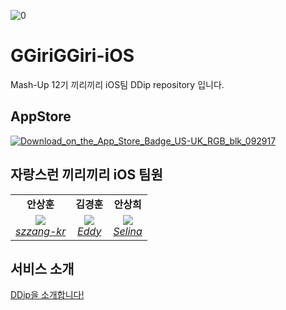![0](https://user-images.githubusercontent.com/39300449/188316374-e8796792-0005-467d-abd7-2183ad0ec792.png)

# GGiriGGiri-iOS
Mash-Up 12기 끼리끼리 iOS팀 DDip repository 입니다.

## AppStore
[![Download_on_the_App_Store_Badge_US-UK_RGB_blk_092917](https://user-images.githubusercontent.com/39300449/188316221-1b13c1a1-4966-4992-b405-faca70f9a1e2.svg)](https://apps.apple.com/app/id1638907400)



## 자랑스런 끼리끼리 iOS 팀원
<table>
    <tr align="center">
        <td><B>안상훈<B></td>
        <td><B>김경훈<B></td>
        <td><B>안상희<B></td>
    </tr>
    <tr align="center">
        <td>
            <img src="https://github.com/szzang-kr.png?size=100">
            <br>
            <a href="https://github.com/szzang-kr"><I>szzang-kr</I></a>
        </td>
        <td>
            <img src="https://github.com/kimkyunghun3.png?size=100">
            <br>
            <a href="https://github.com/kimkyunghun3"><I>Eddy</I></a>
        </td>
        <td>
            <img src="https://github.com/ios-h.png?size=100">
            <br>
            <a href="https://github.com/ios-h"><I>Selina</I></a>
        </td>
    </tr>
</table>

## 서비스 소개
[DDip을 소개합니다!](https://snow-chestnut-45b.notion.site/DDip-15549e6f285843958ddae07b83d625b7)

